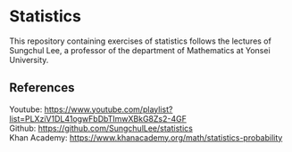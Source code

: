 # Statistics
This repository containing exercises of statistics follows the lectures of Sungchul Lee, a professor of the department of Mathematics at Yonsei University.

## References
Youtube: https://www.youtube.com/playlist?list=PLXziV1DL41ogwFbDbTImwXBkG8Zs2-4GF <br/>
Github: https://github.com/SungchulLee/statistics <br/>
Khan Academy: https://www.khanacademy.org/math/statistics-probability
